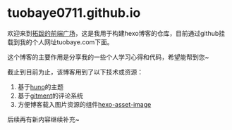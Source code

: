 # tuobaye0711.github.io

欢迎来到[拓跋的前端广场](tuobaye.com)，这是我用于构建hexo博客的仓库，目前通过github挂载到我的个人网址tuobaye.com下面。

这个博客的主要作用是分享我的一些个人学习心得和代码，希望能帮到您~

截止到目前为止，该博客用到了以下技术或资源：

1. 基于[huno](https://github.com/letiantian/huno)的主题
2. 基于[gitment](https://github.com/imsun/gitment)的评论系统
3. 方便博客载入图片资源的组件[hexo-asset-image](https://github.com/CodeFalling/hexo-asset-image)

后续再有新内容继续补充~
